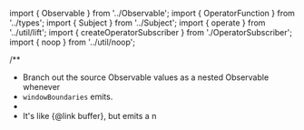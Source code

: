 import { Observable } from '../Observable';
import { OperatorFunction } from '../types';
import { Subject } from '../Subject';
import { operate } from '../util/lift';
import { createOperatorSubscriber } from './OperatorSubscriber';
import { noop } from '../util/noop';

/**
 * Branch out the source Observable values as a nested Observable whenever
 * `windowBoundaries` emits.
 *
 * <span class="informal">It's like {@link buffer}, but emits a n